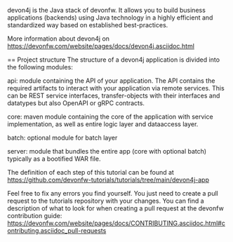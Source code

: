 devon4j is the Java stack of devonfw. It allows you to build business applications (backends) using Java technology in a highly efficient and standardized way based on established best-practices.

More information about devon4j on https://devonfw.com/website/pages/docs/devon4j.asciidoc.html

== Project structure
The structure of a devon4j application is divided into the following modules:

api: module containing the API of your application. The API contains the required artifacts to interact with your application via remote services. This can be REST service interfaces, transfer-objects with their interfaces and datatypes but also OpenAPI or gRPC contracts.

core: maven module containing the core of the application with service implementation, as well as entire logic layer and dataaccess layer.

batch: optional module for batch layer

server: module that bundles the entire app (core with optional batch) typically as a bootified WAR file.




The definition of each step of this tutorial can be found at https://github.com/devonfw-tutorials/tutorials/tree/main/devon4j-app

Feel free to fix any errors you find yourself. You just need to create a pull request to the tutorials repository with your changes.
You can find a description of what to look for when creating a pull request at the devonfw contribution guide: https://devonfw.com/website/pages/docs/CONTRIBUTING.asciidoc.html#contributing.asciidoc_pull-requests
